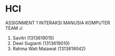 # HCI
ASSIGNMENT 1 INTERAKSI MANUSIA KOMPUTER<br>
TEAM J:<br>
1. Savitri (1313619015)
2. Dewi Sugianti (1313619010)
3. Rahma Wati Malawat (1313619042)

